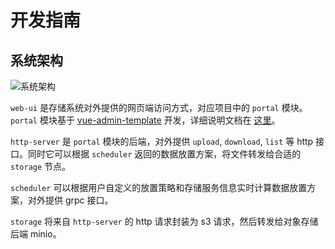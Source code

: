 # 开发指南

## 系统架构

![系统架构](https://i.loli.net/2020/05/13/w7qodCsPnIS9Ruz.png)

`web-ui` 是存储系统对外提供的网页端访问方式，对应项目中的 `portal` 模块。`portal` 模块基于 [vue-admin-template](https://github.com/PanJiaChen/vue-admin-template) 开发，详细说明文档在 [这里](https://panjiachen.gitee.io/vue-element-admin-site/zh/guide/)。

`http-server` 是 `portal` 模块的后端，对外提供 `upload`, `download`, `list` 等 http 接口。同时它可以根据 `scheduler` 返回的数据放置方案，将文件转发给合适的 `storage` 节点。

`scheduler` 可以根据用户自定义的放置策略和存储服务信息实时计算数据放置方案，对外提供 grpc 接口。

`storage` 将来自 `http-server` 的 http 请求封装为 s3 请求，然后转发给对象存储后端 minio。
